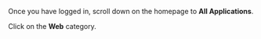 Once you have logged in, scroll down on the homepage to **All Applications**.

Click on the **Web** category.
